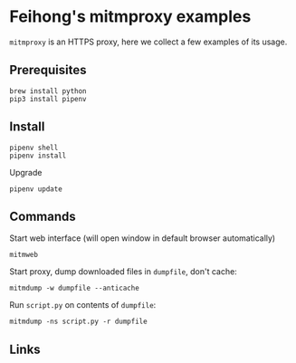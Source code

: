# Feihong's mitmproxy examples

`mitmproxy` is an HTTPS proxy, here we collect a few examples of its usage.

## Prerequisites

    brew install python
    pip3 install pipenv

## Install

    pipenv shell
    pipenv install

Upgrade

    pipenv update

## Commands

Start web interface (will open window in default browser automatically)

    mitmweb

Start proxy, dump downloaded files in `dumpfile`, don't cache:

    mitmdump -w dumpfile --anticache

Run `script.py` on contents of `dumpfile`:

    mitmdump -ns script.py -r dumpfile

## Links
